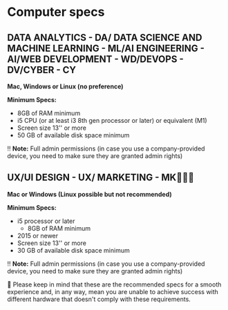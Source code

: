 # Computer specs

## DATA ANALYTICS -  DA/ DATA SCIENCE AND MACHINE LEARNING - ML/AI ENGINEERING - AI/WEB DEVELOPMENT - WD/DEVOPS - DV/CYBER - CY 

**Mac, Windows or Linux (no preference)**

**Minimum Specs:** 

- 8GB of RAM minimum
- i5 CPU (or at least i3 8th gen processor or later) or equivalent (M1)
- Screen size 13'' or more
- 50 GB of available disk space minimum

‼ **Note:** Full admin permissions (in case you use a company-provided device, you need to make sure they are granted admin rights)

## UX/UI DESIGN - UX/ MARKETING - MK👩🏻‍🎨

**Mac or Windows (Linux possible but not recommended)**

**Minimum Specs:** 

- i5 processor or later
    - 8GB of RAM minimum
- 2015 or newer
- Screen size 13'' or more
- 30 GB of available disk space minimum

‼ **Note:** Full admin permissions (in case you use a company-provided device, you need to make sure they are granted admin rights)

<aside>
📠 Please keep in mind that these are the recommended specs for a smooth experience and, in any way, mean you are unable to achieve success with different hardware that doesn't comply with these requirements.

</aside>


